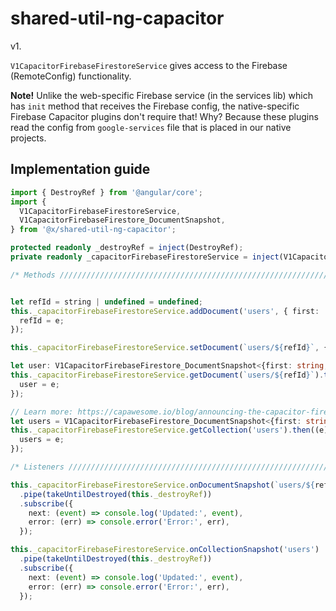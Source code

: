 # shared-util-ng-capacitor

v1.

`V1CapacitorFirebaseFirestoreService` gives access to the Firebase (RemoteConfig) functionality.

**Note!** Unlike the web-specific Firebase service (in the services lib) which has `init` method that receives the Firebase config, the native-specific Firebase Capacitor plugins don't require that! Why? Because these plugins read the config from `google-services` file that is placed in our native projects.

## Implementation guide

```ts
import { DestroyRef } from '@angular/core';
import {
  V1CapacitorFirebaseFirestoreService,
  V1CapacitorFirebaseFirestore_DocumentSnapshot,
} from '@x/shared-util-ng-capacitor';

protected readonly _destroyRef = inject(DestroyRef);
private readonly _capacitorFirebaseFirestoreService = inject(V1CapacitorFirebaseFirestoreService);

/* Methods ////////////////////////////////////////////////////////////////// */


let refId = string | undefined = undefined;
this._capacitorFirebaseFirestoreService.addDocument('users', { first: 'John', last: 'Doe' }).then((e) => {
  refId = e;
});

this._capacitorFirebaseFirestoreService.setDocument(`users/${refId}`, { first: 'Jane' });

let user: V1CapacitorFirebaseFirestore_DocumentSnapshot<{first: string; last: string;}> | undefined = undefined;
this._capacitorFirebaseFirestoreService.getDocument(`users/${refId}`).then((e) => {
  user = e;
});

// Learn more: https://capawesome.io/blog/announcing-the-capacitor-firebase-cloud-firestore-plugin/#get-data
let users = V1CapacitorFirebaseFirestore_DocumentSnapshot<{first: string; last: string;}>[] | undefined = undefined;
this._capacitorFirebaseFirestoreService.getCollection('users').then((e) => {
  users = e;
});

/* Listeners //////////////////////////////////////////////////////////////// */

this._capacitorFirebaseFirestoreService.onDocumentSnapshot(`users/${refId}`)
  .pipe(takeUntilDestroyed(this._destroyRef))
  .subscribe({
    next: (event) => console.log('Updated:', event),
    error: (err) => console.error('Error:', err),
  });

this._capacitorFirebaseFirestoreService.onCollectionSnapshot('users')
  .pipe(takeUntilDestroyed(this._destroyRef))
  .subscribe({
    next: (event) => console.log('Updated:', event),
    error: (err) => console.error('Error:', err),
  });
```
